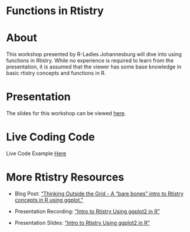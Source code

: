 Functions in Rtistry
================

# About

This workshop presented by R-Ladies Johannesburg will dive into using
functions in Rtistry. While no experience is required to learn from the
presentation, it is assumed that the viewer has some base knowledge in
basic rtistry concepts and functions in R.

# Presentation

The slides for this workshop can be viewed
[here](https://meghansaha.github.io/Functions_in_Rtistry/).

# Live Coding Code

Live Code Example [Here](scripts/live_code_example.R)

# More Rtistry Resources

-   Blog Post: [“Thinking Outside the Grid - A “bare bones” intro to
    Rtistry concepts in R using
    ggplot."](https://www.thetidytrekker.com/post/thinking-outside-the-grid)

-   Presentation Recording: [“Intro to Rtistry Using ggplot2 in
    R”](https://lnkd.in/gDcQTK5d)

-   Presentation Slides: [“Intro to Rtistry Using ggplot2 in
    R”](https://lnkd.in/ghGDreS8)
